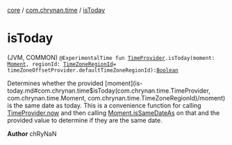 [core](../index.md) / [com.chrynan.time](index.md) / [isToday](./is-today.md)

# isToday

(JVM, COMMON) `@ExperimentalTime fun `[`TimeProvider`](-time-provider/index.md)`.isToday(moment: `[`Moment`](-moment/index.md)`, regionId: `[`TimeZoneRegionId`](-time-zone-region-id/index.md)` = timeZoneOffsetProvider.defaultTimeZoneRegionId): `[`Boolean`](https://kotlinlang.org/api/latest/jvm/stdlib/kotlin/-boolean/index.html)

Determines whether the provided [moment](is-today.md#com.chrynan.time$isToday(com.chrynan.time.TimeProvider, com.chrynan.time.Moment, com.chrynan.time.TimeZoneRegionId)/moment) is the same date as today. This is a convenience function for calling
[TimeProvider.now](-time-provider/now.md) and then calling [Moment.isSameDateAs](is-same-date-as.md) on that and the provided value to determine if they are
the same date.

**Author**
chRyNaN

